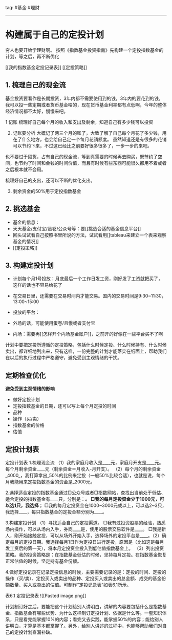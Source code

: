 tag:
#基金
#理财

---

# 构建属于自己的定投计划

穷人也要开始学理财啊。
按照《指数基金投资指南》先构建一个定投指数基金的计划，等之后，再不断优化

[[我的指数基金定投记录表]]
[[定投策略]]

## 1. 梳理自己的现金流
基金投资要看作是长期投资，3年内都不需要使用到的钱，3年内的要花到的钱，我可以投一些定期或者货币基金啥的，现在货币基金利率都有点低啊，今年的整体经济情况都不太好，慢慢来吧。

1 记账
梳理好自己每个月的收入和支出及剩余，知道自己有多少钱可以投资

2. 记账要分析
大概记了两三个月的账了，大致了解了自己每个月花了多少钱，用在了什么地方，也会给自己定一个每月花销额度。
虽然知道还是有很多的花销可以节约下来，不过这已经比之前要好很多很多了，一步一步的来吧。

也不要过于囤货，占有自己的现金流，等到真需要的时候再去购买，既节约了空间，也节约了时间和金钱的时间价值，而且有时候有些东西可能很久都用不着或者之后根本就不会用。

梳理好自己的支出，还可以不断的优化支出。

3. 剩余资金的50%用于定投指数基金


## 2. 挑选基金
- 基金的信息：
 - 天天基金/支付宝/蛋卷/公众号等：要[[挑选合适的基金信息平台]]
 - 回头试试看自己按照书里所说的方法，试试看用[[tableau来建立一个表来观察基金的情况]]
- [[定投策略]]


## 3. 构建定投计划
- 计划每个月1号投放：月底最后一个工作日发工资，刚好发了工资就把买了，这样的话也不容易给花了
 - 在交易日里，还需要在交易时间内才能交易。国内的交易时间是9∶30~11∶30，13∶00~15∶00

- 投放的平台：
 - 外场的话，可能使用蛋卷/且慢或者支付宝
 - 内场：需要再[[怎样开个内场基金账户]]，之前开的好像在一些平台买不了啊


计划中要把定投所遵循的定投策略，包括什么时候定投、什么时候持有、什么时候卖出，都详细地列出来，只有这样，一份完整的计划才能落实在纸面上，帮助我们在以后的执行过程中严格遵守，避免受到主观情绪的干扰。

## 定期检查优化
**避免受到主观情绪的影响**

- 做好定投计划
 - 定投指数基金的日期，还可以写上每个月定投的时间
 - 品种
 - 操作（买/卖）
 - 指数基金的价格
 - 估值


## 定投计划表
定投计划表
1.梳理现金流
（1）我的家庭月收入是____元，家庭月开支是____元。每个月剩余资金____元（剩余资金＝月收入-月开支）。
（2）每个月的剩余资金_4000_，我打算拿出_50%的比例来定投（一般50%比较合适），也就是说，每个月我能用来定投指数基金的资金是_2000元。

2.选择适合定投的指数基金通过□公众号或者□指数网站，查找出当前处于低估、适合定投的指数基金有____只，分别是：____。
□我的每月定投资金少于1000元，可以选1只，我选择____；
□我的每月定投资金在1000~3000元或以上，可以选2~3只，我选择____，每只指数基金的定投金额分别为____。

3.构建定投计划
（1）寻找适合自己的定投渠道。
□我有过投资股票的经验，熟悉场内操作，可以从场内入手，券商____是，使用的股票交易软件是____。
□我是新人，刚开始接触定投，可以从场外开始入手，选择场外的定投平台是____。（2）确定每月的定投日期。我选择每月1日作为定投日进行定投，原因是（比如这是每月发工资后的第一天），将本月定投资金投入到低估值指数基金上。
（3）列出投资策略。我的投资策略是：在指数基金低估的时候，坚持每月定投。在指数基金恢复正常估值的时候，坚定持有基金份额。

4.做好定投记录在记录定投信息的时候，主要需要记录的是：定投的时间、定投的操作（买/卖）、定投买入或卖出的品种、定投买入或卖出的总金额、成交的基金份额数量、买入或卖出的估值。可制作“定投记录表”如表6.1所示。

表6.1 定投记录表
![[Pasted image.png]]

计划制订好之后，要能把这个计划给别人讲明白，讲解的内容要包括什么是指数基金、指数基金有哪些优势、为什么这样制订定投计划、依据是什么等。一套知识体系，只是看完能掌握10%的内容；看完又去实践，能掌握50%的内容；能给别人讲明白，才算是基本都掌握了。另外，给别人讲述的过程中，也能够帮助我们对自己的定投计划查漏补缺。


